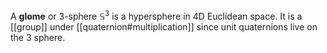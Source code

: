 A **glome** or 3-sphere $\mathbb{S}^3$ is a hypersphere in 4D Euclidean space. It is a [[group]] under [[quaternion#multiplication]] since unit quaternions live on the 3 sphere.